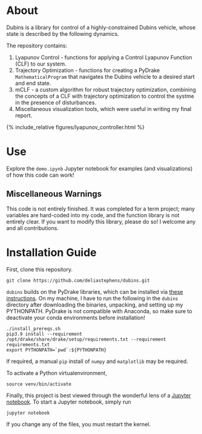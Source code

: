 # About

Dubins is a library for control of a highly-constrained Dubins vehicle, whose state is described by the following dynamics. 

The repository contains:

1. Lyapunov Control - functions for applying a Control Lyapunov Function (CLF) to our system.
2. Trajectory Optimization - functions for creating a PyDrake `MathematicalProgram` that navigates the Dubins vehicle to a desired start and end state.
3. mCLF - a custom algorithm for robust trajectory optimization, combining the concepts of a CLF with trajectory optimization to control the systme in the presence of disturbances.
4. Miscellaneous visualization tools, which were useful in writing my final report.

{% include_relative figures/lyapunov_controller.html %}


# Use
Explore the `demo.ipynb` Jupyter notebook for examples (and visualizations) of how this code can work!

## Miscellaneous Warnings
This code is not entirely finished. It was completed for a term project; many variables are hard-coded into my code, and the function library is not entirely clear. If you want to modify this library, please do so! I welcome any and all contributions.

# Installation Guide
First, clone this repository.
```
git clone https://github.com/deliastephens/dubins.git
```

`dubins` builds on the PyDrake libraries, which can be installed via [these instructions](http://underactuated.csail.mit.edu/drake.html). On my machine, I have to run the following in the `dubins` directory after downloading the binaries, unpacking, and setting up my PYTHONPATH. PyDrake is not compatible with Anaconda, so make sure to deactivate your conda environments before installation!


```
./install_prereqs.sh
pip3.9 install --requirement /opt/drake/share/drake/setup/requirements.txt --requirement requirements.txt
export PYTHONPATH=`pwd`:${PYTHONPATH}
```

If required, a manual `pip` install of `numpy` and `matplotlib` may be required.


To activate a Python virtualenvironment, 
```
source venv/bin/activate
```

Finally, this project is best viewed through the wonderful lens of a [Jupyter notebook](https://jupyter.org/install). To start a Jupyter notebook, simply run
```
jupyter notebook
```

If you change any of the files, you must restart the kernel.

